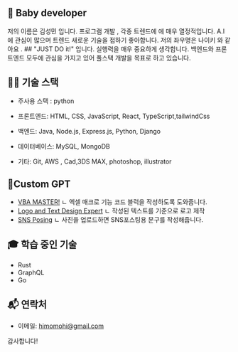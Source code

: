 ## 🐣 Baby developer

저의 이름은 김성민 입니다. 
프로그램 개발 , 각종 트렌드에 에 매우 열정적입니다. A.I 에 관심이 많으며 트렌드 새로운 기술을 접하기 좋아합니다. 
저의 좌우명은 나이키 와 같아요 . ## "JUST DO it!" 입니다. 
실행력을 매우 중요하게 생각합니다.
백엔드와 프론트엔드 모두에 관심을 가지고 있어 풀스택 개발을 목표로 하고 있습니다.

## 👨‍💻 기술 스택
- 주사용 스택 : python

- 프론트엔드: HTML, CSS, JavaScript, React, TypeScript,tailwindCss
- 백엔드: Java, Node.js, Express.js, Python, Django
- 데이터베이스: MySQL, MongoDB
- 기타: Git, AWS , Cad,3DS MAX, photoshop, illustrator
## 🎇Custom GPT
- [VBA MASTER!](https://chat.openai.com/g/g-MaUnLcGuA-vbamaster)
  ㄴ 엑셀 매크로 기능 코드 블럭을 작성하도록 도와줍니다.
- [Logo and Text Design Expert](https://chat.openai.com/g/g-tSnE7MhMS-logo-and-text-design-expert)
  ㄴ 작성된 텍스트를 기준으로 로고 제작
- [SNS Posing](https://chat.openai.com/g/g-JSqVYW2E3-sns-posting)
  ㄴ 사진을 업로드하면 SNS포스팅용 문구를 작성해줍니다.
## 🎓 학습 중인 기술
- Rust
- GraphQL
- Go

## 📬 연락처

- 이메일: himomohi@gmail.com

감사합니다!
